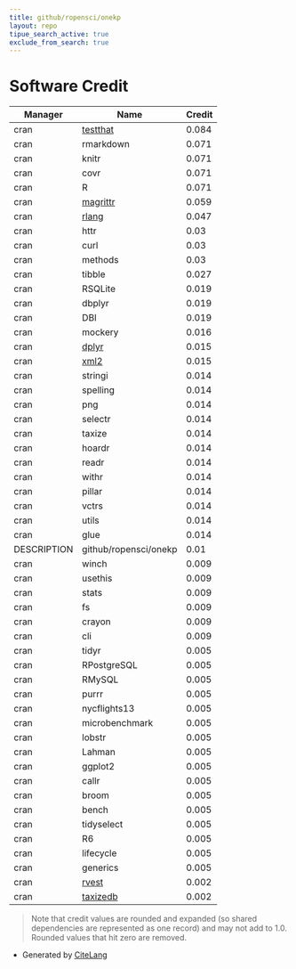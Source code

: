 ```yaml
---
title: github/ropensci/onekp
layout: repo
tipue_search_active: true
exclude_from_search: true
---
```

# Software Credit

|Manager|Name|Credit|
|-------|----|------|
|cran|[testthat](https://testthat.r-lib.org)|0.084|
|cran|rmarkdown|0.071|
|cran|knitr|0.071|
|cran|covr|0.071|
|cran|R|0.071|
|cran|[magrittr](https://magrittr.tidyverse.org)|0.059|
|cran|[rlang](https://rlang.r-lib.org)|0.047|
|cran|httr|0.03|
|cran|curl|0.03|
|cran|methods|0.03|
|cran|tibble|0.027|
|cran|RSQLite|0.019|
|cran|dbplyr|0.019|
|cran|DBI|0.019|
|cran|mockery|0.016|
|cran|[dplyr](https://dplyr.tidyverse.org)|0.015|
|cran|[xml2](https://xml2.r-lib.org/)|0.015|
|cran|stringi|0.014|
|cran|spelling|0.014|
|cran|png|0.014|
|cran|selectr|0.014|
|cran|taxize|0.014|
|cran|hoardr|0.014|
|cran|readr|0.014|
|cran|withr|0.014|
|cran|pillar|0.014|
|cran|vctrs|0.014|
|cran|utils|0.014|
|cran|glue|0.014|
|DESCRIPTION|github/ropensci/onekp|0.01|
|cran|winch|0.009|
|cran|usethis|0.009|
|cran|stats|0.009|
|cran|fs|0.009|
|cran|crayon|0.009|
|cran|cli|0.009|
|cran|tidyr|0.005|
|cran|RPostgreSQL|0.005|
|cran|RMySQL|0.005|
|cran|purrr|0.005|
|cran|nycflights13|0.005|
|cran|microbenchmark|0.005|
|cran|lobstr|0.005|
|cran|Lahman|0.005|
|cran|ggplot2|0.005|
|cran|callr|0.005|
|cran|broom|0.005|
|cran|bench|0.005|
|cran|tidyselect|0.005|
|cran|R6|0.005|
|cran|lifecycle|0.005|
|cran|generics|0.005|
|cran|[rvest](http://rvest.tidyverse.org/)|0.002|
|cran|[taxizedb](https://ropensci.github.io/taxizedb/)|0.002|


> Note that credit values are rounded and expanded (so shared dependencies are represented as one record) and may not add to 1.0. Rounded values that hit zero are removed.


- Generated by [CiteLang](https://github.com/vsoch/citelang)
